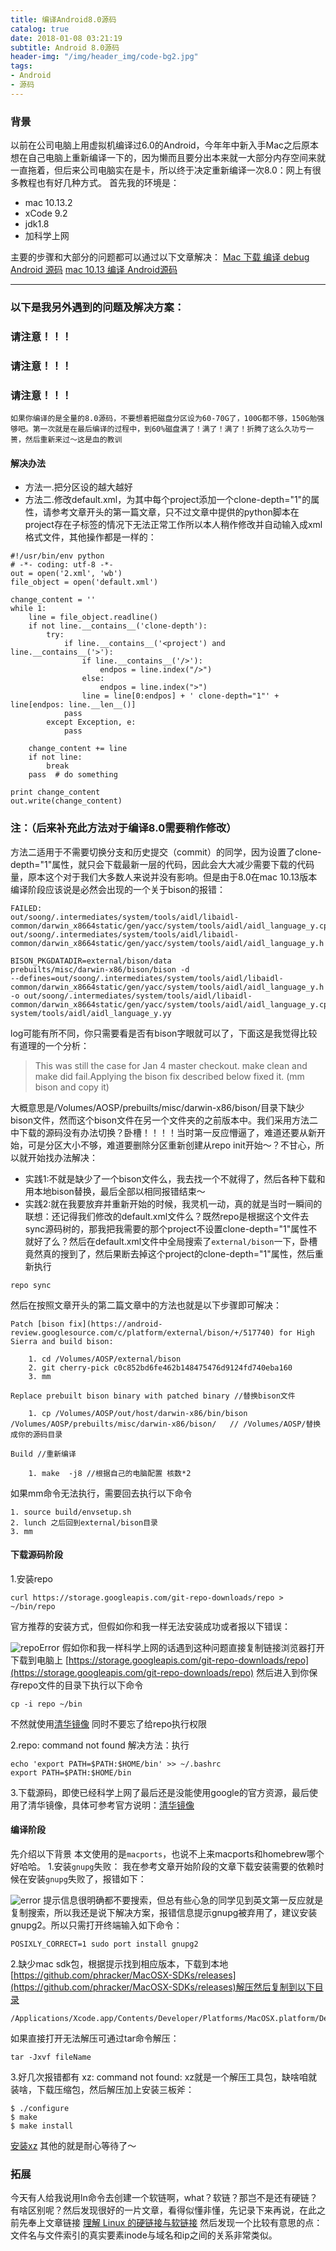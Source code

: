 ```yaml
---
title: 编译Android8.0源码
catalog: true
date: 2018-01-08 03:21:19
subtitle: Android 8.0源码
header-img: "/img/header_img/code-bg2.jpg"
tags:
- Android
- 源码
---
```


### 背景
以前在公司电脑上用虚拟机编译过6.0的Android，今年年中新入手Mac之后原本想在自己电脑上重新编译一下的，因为懒而且要分出本来就一大部分内存空间来就一直拖着，但后来公司电脑实在是卡，所以终于决定重新编译一次8.0：网上有很多教程也有好几种方式。
首先我的环境是：
* mac  10.13.2
* xCode 9.2
* jdk1.8
* 加科学上网

主要的步骤和大部分的问题都可以通过以下文章解决：
[Mac 下载 编译 debug Android 源码](https://www.jianshu.com/p/759a6677c946)
[mac 10.13 编译 Android源码](https://www.jianshu.com/p/35f840dd7869)

-------
### 以下是我另外遇到的问题及解决方案：

###  请注意！！！
###  请注意！！！
###  请注意！！！

`如果你编译的是全量的8.0源码，不要想着把磁盘分区设为60-70G了，100G都不够，150G勉强够吧。第一次就是在最后编译的过程中，到60%磁盘满了！满了！满了！折腾了这么久功亏一篑，然后重新来过～这是血的教训`

#### 解决办法
*  方法一.把分区设的越大越好
*  方法二.修改default.xml，为其中每个project添加一个clone-depth="1"的属性，请参考文章开头的第一篇文章，只不过文章中提供的python脚本在project存在子标签的情况下无法正常工作所以本人稍作修改并自动输入成xml格式文件，其他操作都是一样的：

```
#!/usr/bin/env python
# -*- coding: utf-8 -*-
out = open('2.xml', 'wb')
file_object = open('default.xml')

change_content = ''
while 1:
    line = file_object.readline()
    if not line.__contains__('clone-depth'):
        try:
            if line.__contains__('<project') and line.__contains__('>'):
                if line.__contains__('/>'):
                    endpos = line.index("/>")
                else:
                    endpos = line.index(">")
                line = line[0:endpos] + ' clone-depth="1"' + line[endpos: line.__len__()]
            pass
        except Exception, e:
            pass

    change_content += line
    if not line:
        break
    pass  # do something

print change_content
out.write(change_content)

```
### 注：（后来补充此方法对于编译8.0需要稍作修改）
方法二适用于不需要切换分支和历史提交（commit）的同学，因为设置了clone-depth="1"属性，就只会下载最新一层的代码，因此会大大减少需要下载的代码量，原本这个对于我们大多数人来说并没有影响。但是由于8.0在mac 10.13版本编译阶段应该说是必然会出现的一个关于bison的报错：

```
FAILED:
out/soong/.intermediates/system/tools/aidl/libaidl-common/darwin_x8664static/gen/yacc/system/tools/aidl/aidl_language_y.cpp
out/soong/.intermediates/system/tools/aidl/libaidl-common/darwin_x8664static/gen/yacc/system/tools/aidl/aidl_language_y.h

BISON_PKGDATADIR=external/bison/data
prebuilts/misc/darwin-x86/bison/bison -d
--defines=out/soong/.intermediates/system/tools/aidl/libaidl-common/darwin_x8664static/gen/yacc/system/tools/aidl/aidl_language_y.h
-o out/soong/.intermediates/system/tools/aidl/libaidl-common/darwin_x8664static/gen/yacc/system/tools/aidl/aidl_language_y.cpp
system/tools/aidl/aidl_language_y.yy
```
log可能有所不同，你只需要看是否有bison字眼就可以了，下面这是我觉得比较有道理的一个分析：
>This was still the case for Jan 4 master checkout. make clean and make did fail.Applying the bison fix described below fixed it. (mm bison and copy it)

大概意思是/Volumes/AOSP/prebuilts/misc/darwin-x86/bison/目录下缺少bison文件，然而这个bison文件在另一个文件夹的之前版本中。我们采用方法二中下载的源码没有办法切换？卧槽！！！！当时第一反应懵逼了，难道还要从新开始，可是分区大小不够，难道要删除分区重新创建从repo init开始～？不甘心，所以就开始找办法解决：
* 实践1:不就是缺少了一个bison文件么，我去找一个不就得了，然后各种下载和用本地bison替换，最后全部以相同报错结束～
*  实践2:就在我要放弃并重新开始的时候，我灵机一动，真的就是当时一瞬间的联想：还记得我们修改的default.xml文件么？既然repo是根据这个文件去sync源码树的，那我把我需要的那个project不设置clone-depth="1"属性不就好了么？然后在default.xml文件中全局搜索了`external/bison`一下，卧槽竟然真的搜到了，然后果断去掉这个project的clone-depth="1"属性，然后重新执行 

```
repo sync
```
然后在按照文章开头的第二篇文章中的方法也就是以下步骤即可解决：
```
Patch [bison fix](https://android-review.googlesource.com/c/platform/external/bison/+/517740) for High Sierra and build bison:

    1. cd /Volumes/AOSP/external/bison
    2. git cherry-pick c0c852bd6fe462b148475476d9124fd740eba160
    3. mm

Replace prebuilt bison binary with patched binary //替换bison文件

    1. cp /Volumes/AOSP/out/host/darwin-x86/bin/bison /Volumes/AOSP/prebuilts/misc/darwin-x86/bison/   // /Volumes/AOSP/替换成你的源码目录

Build //重新编译

    1. make  -j8 //根据自己的电脑配置 核数*2
```
如果mm命令无法执行，需要回去执行以下命令

```
1. source build/envsetup.sh
2. lunch 之后回到external/bison目录
3. mm
```



#### 下载源码阶段
1.安装repo 

```
curl https://storage.googleapis.com/git-repo-downloads/repo > ~/bin/repo
```
官方推荐的安装方式，但假如你和我一样无法安装成功或者报以下错误：

![repoError](repoError.png)
假如你和我一样科学上网的话遇到这种问题直接复制链接浏览器打开下载到电脑上
[https://storage.googleapis.com/git-repo-downloads/repo](https://storage.googleapis.com/git-repo-downloads/repo)
然后进入到你保存repo文件的目录下执行以下命令

```
cp -i repo ~/bin
```
不然就使用[清华镜像](https://mirrors.tuna.tsinghua.edu.cn/help/AOSP/)
同时不要忘了给repo执行权限

2.repo: command not found
解决方法：执行

```
echo 'export PATH=$PATH:$HOME/bin' >> ~/.bashrc  
export PATH=$PATH:$HOME/bin
```
3.下载源码，即使已经科学上网了最后还是没能使用google的官方资源，最后使用了清华镜像，具体可参考官方说明：[清华镜像](https://mirrors.tuna.tsinghua.edu.cn/help/AOSP/)

#### 编译阶段
先介绍以下背景  本文使用的是`macports`，也说不上来macports和homebrew哪个好哈哈。
1.安装`gnupg`失败：
我在参考文章开始阶段的文章下载安装需要的依赖时候在安装`gnupg`失败了，报错如下：

![error](error.png)
提示信息很明确都不要搜索，但总有些心急的同学见到英文第一反应就是复制搜索，所以我还是说下解决方案，报错信息提示gnupg被弃用了，建议安装gnupg2。所以只需打开终端输入如下命令：

```
POSIXLY_CORRECT=1 sudo port install gnupg2
```
2.缺少mac sdk包，根据提示找到相应版本，下载到本地[https://github.com/phracker/MacOSX-SDKs/releases](https://github.com/phracker/MacOSX-SDKs/releases)解压然后复制到以下目录
```
/Applications/Xcode.app/Contents/Developer/Platforms/MacOSX.platform/Developer/SDKs
```
如果直接打开无法解压可通过tar命令解压：

```
tar -Jxvf fileName
```
3.好几次报错都有 xz: command not found:
xz就是一个解压工具包，缺啥咱就装啥，下载压缩包，然后解压加上安装三板斧：
```
$ ./configure
$ make
$ make install
```
[安装xz](https://www.jianshu.com/p/6efadc7f86cf)
其他的就是耐心等待了～

### 拓展
今天有人给我说用ln命令去创建一个软链啊，what？软链？那岂不是还有硬链？有啥区别呢？然后发现很好的一片文章，看得似懂非懂，先记录下来再说，在此之前先奉上文章链接
[理解 Linux 的硬链接与软链接](https://www.ibm.com/developerworks/cn/linux/l-cn-hardandsymb-links/index.html)
然后发现一个比较有意思的点：
文件名与文件索引的真实要素inode与域名和ip之间的关系非常类似。

